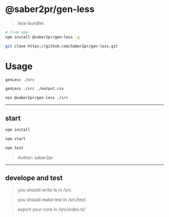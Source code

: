 # @saber2pr/gen-less

> less-bundler.

```bash
# from npm
npm install @saber2pr/gen-less -g

git clone https://github.com/Saber2pr/gen-less.git
```

# Usage

```bash
genLess ./src

genLess ./src ./output.css

npx @saber2pr/gen-less ./src
```

---

## start

```bash
npm install
```

```bash
npm start

npm test

```

> Author: saber2pr

---

## develope and test

> you should write ts in /src

> you should make test in /src/test

> export your core in /src/index.ts!

